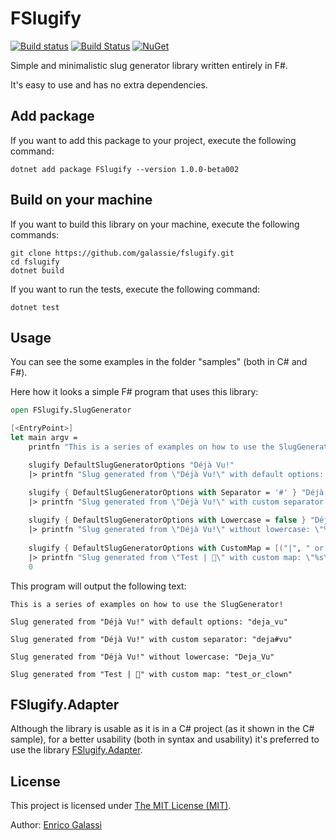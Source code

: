 # FSlugify

[![Build status](https://ci.appveyor.com/api/projects/status/7xa66bc8a9ruw5wm?svg=true)](https://ci.appveyor.com/project/galassie/fslugify) [![Build Status](https://travis-ci.org/galassie/fslugify.svg?branch=master)](https://travis-ci.org/galassie/fslugify) [![NuGet](https://img.shields.io/nuget/v/FSlugify.svg)](https://nuget.org/packages/FSlugify)

Simple and minimalistic slug generator library written entirely in F#.

It's easy to use and has no extra dependencies.

## Add package

If you want to add this package to your project, execute the following command:

``` shell
dotnet add package FSlugify --version 1.0.0-beta002
```

## Build on your machine

If you want to build this library on your machine, execute the following commands:

``` shell
git clone https://github.com/galassie/fslugify.git
cd fslugify
dotnet build
```

If you want to run the tests, execute the following command:

``` shell
dotnet test
```

## Usage

You can see the some examples in the folder "samples" (both in C# and F#).

Here how it looks a simple F# program that uses this library:

``` fsharp
open FSlugify.SlugGenerator

[<EntryPoint>]
let main argv =
    printfn "This is a series of examples on how to use the SlugGenerator!\n"

    slugify DefaultSlugGeneratorOptions "Déjà Vu!"
    |> printfn "Slug generated from \"Déjà Vu!\" with default options: \"%s\"\n"

    slugify { DefaultSlugGeneratorOptions with Separator = '#' } "Déjà Vu!"
    |> printfn "Slug generated from \"Déjà Vu!\" with custom separator: \"%s\"\n"
    
    slugify { DefaultSlugGeneratorOptions with Lowercase = false } "Déjà Vu!"
    |> printfn "Slug generated from \"Déjà Vu!\" without lowercase: \"%s\"\n"
    
    slugify { DefaultSlugGeneratorOptions with CustomMap = [("|", " or "); ("🤡", " clown ")] } "Test | 🤡"
    |> printfn "Slug generated from \"Test | 🤡\" with custom map: \"%s\"\n"
    0

```
This program will output the following text:

``` shell
This is a series of examples on how to use the SlugGenerator!

Slug generated from "Déjà Vu!" with default options: "deja_vu"

Slug generated from "Déjà Vu!" with custom separator: "deja#vu"

Slug generated from "Déjà Vu!" without lowercase: "Deja_Vu"

Slug generated from "Test | 🤡" with custom map: "test_or_clown"

```

## FSlugify.Adapter

Although the library is usable as it is in a C# project (as it shown in the C# sample), for a better usability (both in syntax and usability) it's preferred to use the library [FSlugify.Adapter](https://github.com/galassie/fslugify-adapter). 

## License

This project is licensed under [The MIT License (MIT)](https://raw.githubusercontent.com/galassie/fslugify/master/LICENSE.md).

Author: [Enrico Galassi](https://twitter.com/enricogalassi88)
